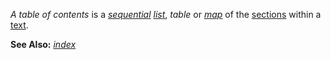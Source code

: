 *A table of contents* is a *[sequential](https://github.com/gcassel/Modular-Organization-Terminology/blob/master/terms/series.md) [list](https://github.com/gcassel/Modular-Organization-Terminology/blob/master/terms/list.md)*, *table* or *[map](https://github.com/gcassel/Modular-Organization-Terminology/blob/master/terms/map.md)* of the [sections](https://github.com/gcassel/Modular-Organization-Terminology/blob/master/terms/section.md) within a [text](https://github.com/gcassel/Modular-Organization-Terminology/blob/master/terms/text.md).
		
**See Also:** *[index](https://github.com/gcassel/Modular-Organization-Terminology/blob/master/terms/index.md)*
